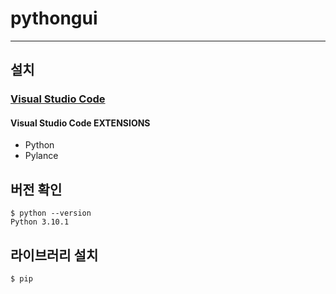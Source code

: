 # pythongui

---

## 설치

### [Visual Studio Code](https://code.visualstudio.com)

#### Visual Studio Code EXTENSIONS

- Python
- Pylance

## 버전 확인

```console
$ python --version
Python 3.10.1
```

## 라이브러리 설치

```console
$ pip 
```
